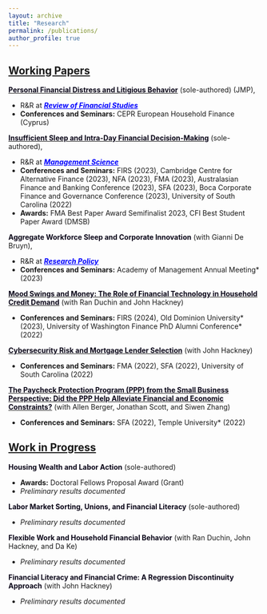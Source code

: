 ```yaml
---
layout: archive
title: "Research"
permalink: /publications/
author_profile: true
---
```

## **<u>Working Papers</u>** 

[<span style="color: #0B0719;">**Personal Financial Distress and Litigious Behavior**</span>](https://papers.ssrn.com/sol3/papers.cfm?abstract_id=4760919) (sole-authored) (JMP), 
- R&R at <span style="color: #0000FF;">**_<u>Review of Financial Studies</u>_**</span>
- **Conferences and Seminars:** CEPR European Household Finance (Cyprus)
  
[<span style="color: #0B0719;">**Insufficient Sleep and Intra-Day Financial Decision-Making**</span>](https://papers.ssrn.com/sol3/papers.cfm?abstract_id=4535348) (sole-authored), 
- R&R at <span style="color: #0000FF;">**_<u>Management Science</u>_**</span>
- **Conferences and Seminars:** FIRS (2023), Cambridge Centre for Alternative Finance (2023), NFA (2023), FMA (2023), Australasian Finance and Banking Conference (2023), SFA (2023), Boca Corporate Finance and Governance Conference (2023), University of South Carolina (2022)
- **Awards:** FMA Best Paper Award Semifinalist 2023, CFI Best Student Paper Award (DMSB)
  
<span style="color: #0B0719;">**Aggregate Workforce Sleep and Corporate Innovation**</span>  (with Gianni De Bruyn), 
- R&R at <span style="color: #0000FF;">**_<u>Research Policy</u>_**</span>
- **Conferences and Seminars:** Academy of Management Annual Meeting* (2023)
  
[<span style="color: #0B0719;">**Mood Swings and Money: The Role of Financial Technology in Household Credit Demand**</span>](https://papers.ssrn.com/sol3/papers.cfm?abstract_id=4661150) (with Ran Duchin and John Hackney)
- **Conferences and Seminars:** FIRS (2024), Old Dominion University* (2023), University of Washington Finance PhD Alumni Conference* (2022)
  
[<span style="color: #0B0719;">**Cybersecurity Risk and Mortgage Lender Selection**</span>](https://papers.ssrn.com/sol3/papers.cfm?abstract_id=4254301) (with John Hackney)
- **Conferences and Seminars:** FMA (2022), SFA (2022), University of South Carolina (2022)
  
[<span style="color: #0B0719;">**The Paycheck Protection Program (PPP) from the Small Business Perspective: Did the PPP Help Alleviate Financial and Economic Constraints?**</span>](https://papers.ssrn.com/sol3/papers.cfm?abstract_id=3908707)  (with Allen Berger, Jonathan Scott, and Siwen Zhang)
- **Conferences and Seminars:** SFA (2022), Temple University* (2022)


## **<u>Work in Progress</u>** 
<span style="color: #0B0719;">**Housing Wealth and Labor Action**</span> (sole-authored)
- **Awards:** Doctoral Fellows Proposal Award (Grant)
- *Preliminary results documented*
  
<span style="color: #0B0719;">**Labor Market Sorting, Unions, and Financial Literacy**</span> (sole-authored)
- *Preliminary results documented*
  
<span style="color: #0B0719;">**Flexible Work and Household Financial Behavior**</span> (with Ran Duchin, John Hackney, and Da Ke)
- *Preliminary results documented*
  
<span style="color: #0B0719;">**Financial Literacy and Financial Crime: A Regression Discontinuity Approach**</span> (with John Hackney)
- *Preliminary results documented*
